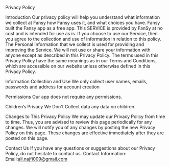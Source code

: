 Privacy Policy

Introduction
Our privacy policy will help you understand what information we collect at Fansy how Fansy uses it, and what choices you have. Fansy built the Fansy app as a free app. This SERVICE is provided by FanSy at no cost and is intended for use as is. If you choose to use our Service, then you agree to the collection and use of information in relation to this policy. The Personal Information that we collect is used for providing and improving the Service. We will not use or share your information with anyone except as described in this Privacy Policy.
The terms used in this Privacy Policy have the same meanings as in our Terms and Conditions, which are accessible on our website unless otherwise defined in this Privacy Policy.

Information Collection and Use
We only collect user names, emails, passwords and address for account creation

Permissions
Our app does not require any permissions.


Children’s Privacy
We Don't Collect data any data on children.

Changes to This Privacy Policy
We may update our Privacy Policy from time to time. Thus, you are advised to review this page periodically for any changes. We will notify you of any changes by posting the new Privacy Policy on this page. These changes are effective immediately after they are posted on this page.

Contact Us
If you have any questions or suggestions about our Privacy Policy, do not hesitate to contact us.
Contact Information:
Email:ali.najfi009@gmail.com
